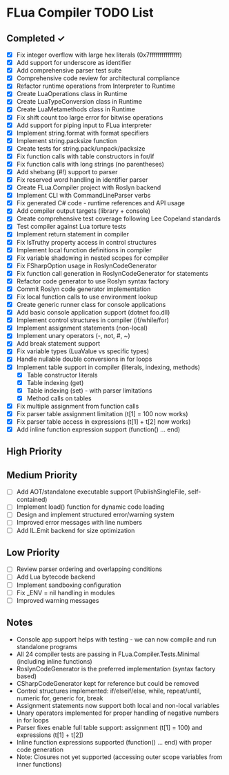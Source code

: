 # FLua Compiler TODO List

## Completed ✓
- [x] Fix integer overflow with large hex literals (0x7fffffffffffffff)
- [x] Add support for underscore as identifier
- [x] Add comprehensive parser test suite
- [x] Comprehensive code review for architectural compliance
- [x] Refactor runtime operations from Interpreter to Runtime
- [x] Create LuaOperations class in Runtime
- [x] Create LuaTypeConversion class in Runtime
- [x] Create LuaMetamethods class in Runtime
- [x] Fix shift count too large error for bitwise operations
- [x] Add support for piping input to FLua interpreter
- [x] Implement string.format with format specifiers
- [x] Implement string.packsize function
- [x] Create tests for string.pack/unpack/packsize
- [x] Fix function calls with table constructors in for/if
- [x] Fix function calls with long strings (no parentheses)
- [x] Add shebang (#!) support to parser
- [x] Fix reserved word handling in identifier parser
- [x] Create FLua.Compiler project with Roslyn backend
- [x] Implement CLI with CommandLineParser verbs
- [x] Fix generated C# code - runtime references and API usage
- [x] Add compiler output targets (library + console)
- [x] Create comprehensive test coverage following Lee Copeland standards
- [x] Test compiler against Lua torture tests
- [x] Implement return statement in compiler
- [x] Fix IsTruthy property access in control structures
- [x] Implement local function definitions in compiler
- [x] Fix variable shadowing in nested scopes for compiler
- [x] Fix FSharpOption usage in RoslynCodeGenerator
- [x] Fix function call generation in RoslynCodeGenerator for statements
- [x] Refactor code generator to use Roslyn syntax factory
- [x] Commit Roslyn code generator implementation
- [x] Fix local function calls to use environment lookup
- [x] Create generic runner class for console applications
- [x] Add basic console application support (dotnet foo.dll)
- [x] Implement control structures in compiler (if/while/for)
- [x] Implement assignment statements (non-local)
- [x] Implement unary operators (-, not, #, ~)
- [x] Add break statement support
- [x] Fix variable types (LuaValue vs specific types)
- [x] Handle nullable double conversions in for loops
- [x] Implement table support in compiler (literals, indexing, methods)
  - [x] Table constructor literals
  - [x] Table indexing (get)
  - [x] Table indexing (set) - with parser limitations
  - [x] Method calls on tables
- [x] Fix multiple assignment from function calls
- [x] Fix parser table assignment limitation (t[1] = 100 now works)
- [x] Fix parser table access in expressions (t[1] + t[2] now works)
- [x] Add inline function expression support (function() ... end)

## High Priority

## Medium Priority
- [ ] Add AOT/standalone executable support (PublishSingleFile, self-contained)
- [ ] Implement load() function for dynamic code loading
- [ ] Design and implement structured error/warning system
- [ ] Improved error messages with line numbers
- [ ] Add IL.Emit backend for size optimization

## Low Priority
- [ ] Review parser ordering and overlapping conditions
- [ ] Add Lua bytecode backend
- [ ] Implement sandboxing configuration
- [ ] Fix _ENV = nil handling in modules
- [ ] Improved warning messages

## Notes
- Console app support helps with testing - we can now compile and run standalone programs
- All 24 compiler tests are passing in FLua.Compiler.Tests.Minimal (including inline functions)
- RoslynCodeGenerator is the preferred implementation (syntax factory based)
- CSharpCodeGenerator kept for reference but could be removed
- Control structures implemented: if/elseif/else, while, repeat/until, numeric for, generic for, break
- Assignment statements now support both local and non-local variables
- Unary operators implemented for proper handling of negative numbers in for loops
- Parser fixes enable full table support: assignment (t[1] = 100) and expressions (t[1] + t[2])
- Inline function expressions supported (function() ... end) with proper code generation
- Note: Closures not yet supported (accessing outer scope variables from inner functions)